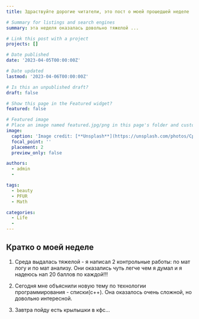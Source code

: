 ```yaml
---
title: Здраствуйте дорогие читатели, это пост о моей прошедшей неделе

# Summary for listings and search engines
summary: эта неделя оказалась довольно тяжелой ...

# Link this post with a project
projects: []

# Date published
date: '2023-04-05T00:00:00Z'

# Date updated
lastmod: '2023-04-06T00:00:00Z'

# Is this an unpublished draft?
draft: false

# Show this page in the Featured widget?
featured: false

# Featured image
# Place an image named featured.jpg/png in this page's folder and customize its options here.
image:
  caption: 'Image credit: [**Unsplash**](https://unsplash.com/photos/CpkOjOcXdUY)'
  focal_point: ''
  placement: 2
  preview_only: false

authors:
  - admin
  - 

tags:
  - beauty
  - PFUR
  - Math

categories:
  - Life
  - 
---
```


## Кратко о моей неделе

1. Среда выдалась тяжелой - я написал 2 контрольные работы: по мат логу и по мат анализу. Они оказались чуть легче чем я думал и я надеюсь нап 20 баллов по каждой!!!

2. Сегодня мне объяснили новую тему по технологии программирования - списки(c++). Она оказалось очень сложной, но довольно интересной.

3. Завтра пойду есть крылышки в кфс...

